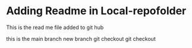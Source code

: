 # Adding Readme in Local-repofolder
This is the read me file added to git hub 

this is the main branch
new branch
git checkout git checkout